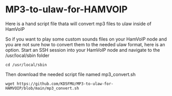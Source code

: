 # MP3-to-ulaw-for-HAMVOIP
Here is a hand script file thata will convert mp3 files to ulaw inside of HamVoIP

So if you want to play some custom sounds files on your HamVoIP node and you are not sure how to convert them to the needed ulaw format, here is an option.
Start an SSH session into your HamVoIP node and navigate to the /usr/local/sbin folder
```
cd /usr/local/sbin
```
Then download the needed script file named mp3_convert.sh

```
wget https://github.com/KD5FMU/MP3-to-ulaw-for-HAMVOIP/blob/main/mp3_convert.sh
```



